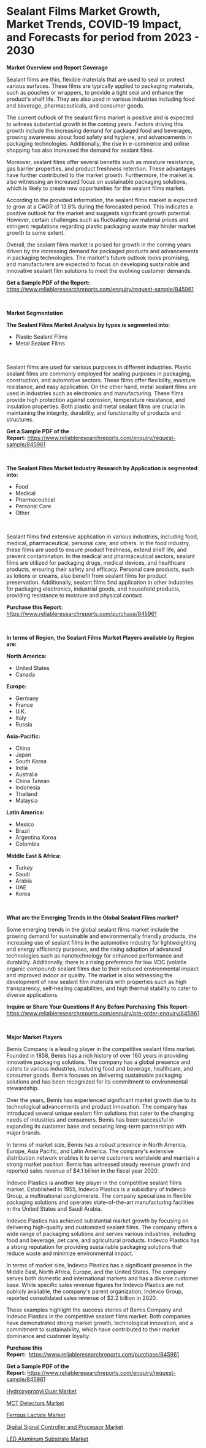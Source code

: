 <p><h1>Sealant Films Market Growth, Market Trends, COVID-19 Impact, and Forecasts for period from 2023 - 2030</h1></p><p><strong>Market Overview and Report Coverage</strong></p>
<p><p>Sealant films are thin, flexible materials that are used to seal or protect various surfaces. These films are typically applied to packaging materials, such as pouches or wrappers, to provide a tight seal and enhance the product's shelf life. They are also used in various industries including food and beverage, pharmaceuticals, and consumer goods.</p><p>The current outlook of the sealant films market is positive and is expected to witness substantial growth in the coming years. Factors driving this growth include the increasing demand for packaged food and beverages, growing awareness about food safety and hygiene, and advancements in packaging technologies. Additionally, the rise in e-commerce and online shopping has also increased the demand for sealant films.</p><p>Moreover, sealant films offer several benefits such as moisture resistance, gas barrier properties, and product freshness retention. These advantages have further contributed to the market growth. Furthermore, the market is also witnessing an increased focus on sustainable packaging solutions, which is likely to create new opportunities for the sealant films market.</p><p>According to the provided information, the sealant films market is expected to grow at a CAGR of 13.8% during the forecasted period. This indicates a positive outlook for the market and suggests significant growth potential. However, certain challenges such as fluctuating raw material prices and stringent regulations regarding plastic packaging waste may hinder market growth to some extent.</p><p>Overall, the sealant films market is poised for growth in the coming years driven by the increasing demand for packaged products and advancements in packaging technologies. The market's future outlook looks promising, and manufacturers are expected to focus on developing sustainable and innovative sealant film solutions to meet the evolving customer demands.</p></p>
<p><strong>Get a Sample PDF of the Report:</strong> <a href="https://www.reliableresearchreports.com/enquiry/request-sample/845961">https://www.reliableresearchreports.com/enquiry/request-sample/845961</a></p>
<p>&nbsp;</p>
<p><strong>Market Segmentation</strong></p>
<p><strong>The Sealant Films Market Analysis by types is segmented into:</strong></p>
<p><ul><li>Plastic Sealant Films</li><li>Metal Sealant Films</li></ul></p>
<p>&nbsp;</p>
<p><p>Sealant films are used for various purposes in different industries. Plastic sealant films are commonly employed for sealing purposes in packaging, construction, and automotive sectors. These films offer flexibility, moisture resistance, and easy application. On the other hand, metal sealant films are used in industries such as electronics and manufacturing. These films provide high protection against corrosion, temperature resistance, and insulation properties. Both plastic and metal sealant films are crucial in maintaining the integrity, durability, and functionality of products and structures.</p></p>
<p><strong>Get a Sample PDF of the Report:</strong>&nbsp;<a href="https://www.reliableresearchreports.com/enquiry/request-sample/845961">https://www.reliableresearchreports.com/enquiry/request-sample/845961</a></p>
<p>&nbsp;</p>
<p><strong>The Sealant Films Market Industry Research by Application is segmented into:</strong></p>
<p><ul><li>Food</li><li>Medical</li><li>Pharmaceutical</li><li>Personal Care</li><li>Other</li></ul></p>
<p>&nbsp;</p>
<p><p>Sealant films find extensive application in various industries, including food, medical, pharmaceutical, personal care, and others. In the food industry, these films are used to ensure product freshness, extend shelf life, and prevent contamination. In the medical and pharmaceutical sectors, sealant films are utilized for packaging drugs, medical devices, and healthcare products, ensuring their safety and efficacy. Personal care products, such as lotions or creams, also benefit from sealant films for product preservation. Additionally, sealant films find application in other industries for packaging electronics, industrial goods, and household products, providing resistance to moisture and physical contact.</p></p>
<p><strong>Purchase this Report:</strong>&nbsp; <a href="https://www.reliableresearchreports.com/purchase/845961">https://www.reliableresearchreports.com/purchase/845961</a></p>
<p>&nbsp;</p>
<p><strong>In terms of Region, the Sealant Films Market Players available by Region are:</strong></p>
<p>
    <p> <strong> North America: </strong>
        <ul>
            <li>United States</li>
            <li>Canada</li>
        </ul>
        </p> 
    <p> <strong> Europe: </strong>
        <ul>
            <li>Germany</li>
            <li>France</li>
            <li>U.K.</li>
            <li>Italy</li>
            <li>Russia</li>
        </ul>
        </p> 
    <p> <strong> Asia-Pacific: </strong>
        <ul>
            <li>China</li>
            <li>Japan</li>
            <li>South Korea</li>
            <li>India</li>
            <li>Australia</li>
            <li>China Taiwan</li>
            <li>Indonesia</li>
            <li>Thailand</li>
            <li>Malaysia</li>
        </ul>
        </p> 
    <p> <strong> Latin America: </strong>
        <ul>
            <li>Mexico</li>
            <li>Brazil</li>
            <li>Argentina Korea</li>
            <li>Colombia</li>
        </ul>
        </p> 
    <p> <strong> Middle East & Africa: </strong>
        <ul>
            <li>Turkey</li>
            <li>Saudi</li>
            <li>Arabia</li>
            <li>UAE</li>
            <li>Korea</li>
        </ul>
    </p>
    </p>
<p>&nbsp;</p>
<p><strong>What are the Emerging Trends in the Global Sealant Films market?</strong></p>
<p><p>Some emerging trends in the global sealant films market include the growing demand for sustainable and environmentally friendly products, the increasing use of sealant films in the automotive industry for lightweighting and energy efficiency purposes, and the rising adoption of advanced technologies such as nanotechnology for enhanced performance and durability. Additionally, there is a rising preference for low VOC (volatile organic compound) sealant films due to their reduced environmental impact and improved indoor air quality. The market is also witnessing the development of new sealant film materials with properties such as high transparency, self-healing capabilities, and high thermal stability to cater to diverse applications.</p></p>
<p><strong>Inquire or Share Your Questions If Any Before Purchasing This Report</strong>- <a href="https://www.reliableresearchreports.com/enquiry/pre-order-enquiry/845961">https://www.reliableresearchreports.com/enquiry/pre-order-enquiry/845961</a></p>
<p>&nbsp;</p>
<p><strong>Major Market Players</strong></p>
<p><p>Bemis Company is a leading player in the competitive sealant films market. Founded in 1858, Bemis has a rich history of over 160 years in providing innovative packaging solutions. The company has a global presence and caters to various industries, including food and beverage, healthcare, and consumer goods. Bemis focuses on delivering sustainable packaging solutions and has been recognized for its commitment to environmental stewardship.</p><p>Over the years, Bemis has experienced significant market growth due to its technological advancements and product innovation. The company has introduced several unique sealant film solutions that cater to the changing needs of industries and consumers. Bemis has been successful in expanding its customer base and securing long-term partnerships with major brands.</p><p>In terms of market size, Bemis has a robust presence in North America, Europe, Asia Pacific, and Latin America. The company's extensive distribution network enables it to serve customers worldwide and maintain a strong market position. Bemis has witnessed steady revenue growth and reported sales revenue of $4.1 billion in the fiscal year 2020.</p><p>Indevco Plastics is another key player in the competitive sealant films market. Established in 1955, Indevco Plastics is a subsidiary of Indevco Group, a multinational conglomerate. The company specializes in flexible packaging solutions and operates state-of-the-art manufacturing facilities in the United States and Saudi Arabia.</p><p>Indevco Plastics has achieved substantial market growth by focusing on delivering high-quality and customized sealant films. The company offers a wide range of packaging solutions and serves various industries, including food and beverage, pet care, and agricultural products. Indevco Plastics has a strong reputation for providing sustainable packaging solutions that reduce waste and minimize environmental impact.</p><p>In terms of market size, Indevco Plastics has a significant presence in the Middle East, North Africa, Europe, and the United States. The company serves both domestic and international markets and has a diverse customer base. While specific sales revenue figures for Indevco Plastics are not publicly available, the company's parent organization, Indevco Group, reported consolidated sales revenue of $2.2 billion in 2020.</p><p>These examples highlight the success stories of Bemis Company and Indevco Plastics in the competitive sealant films market. Both companies have demonstrated strong market growth, technological innovation, and a commitment to sustainability, which have contributed to their market dominance and customer loyalty.</p></p>
<p><strong>Purchase this Report:</strong>&nbsp;&nbsp;<a href="https://www.reliableresearchreports.com/purchase/845961">https://www.reliableresearchreports.com/purchase/845961</a></p>
<p></p>
<p><strong>Get a Sample PDF of the Report:</strong>&nbsp;<a href="https://www.reliableresearchreports.com/enquiry/request-sample/845961">https://www.reliableresearchreports.com/enquiry/request-sample/845961</a></p>
<p><p><a href="https://github.com/pizolina/Market-Research-Report-List-1/blob/main/hydroxypropyl-guar-market.md">Hydroxypropyl Guar Market</a></p><p><a href="https://medium.com/@santosh735584/mct-detectors-market-size-cagr-trends-2024-2030-956003608ecb">MCT Detectors Market</a></p><p><a href="https://github.com/sofayahoo2023/Market-Research-Report-List-1/blob/main/ferrous-lactate-market.md">Ferrous Lactate Market</a></p><p><a href="https://medium.com/@shivay151299/digital-signal-controller-and-processor-market-the-key-to-successful-business-strategy-forecast-eb990ec117f4">Digital Signal Controller and Processor Market</a></p><p><a href="https://medium.com/@santoshh992151/led-aluminum-substrate-market-the-key-to-successful-business-strategy-forecast-till-2030-57b6cf49e4ab">LED Aluminum Substrate Market</a></p></p>